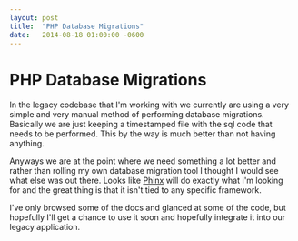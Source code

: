 ```yaml
---
layout: post
title:  "PHP Database Migrations"
date:   2014-08-18 01:00:00 -0600
---
```


# PHP Database Migrations

In the legacy codebase that I'm working with we currently are using a very simple and very manual method of performing database migrations. Basically we are just keeping a timestamped file with the sql code that needs to be performed. This by the way is much better than not having anything.

Anyways we are at the point where we need something a lot better and rather than rolling my own database migration tool I thought I would see what else was out there. Looks like [Phinx](http://phinx.org/) will do exactly what I'm looking for and the great thing is that it isn't tied to any specific framework.

I've only browsed some of the docs and glanced at some of the code, but hopefully I'll get a chance to use it soon and hopefully integrate it into our legacy application.
